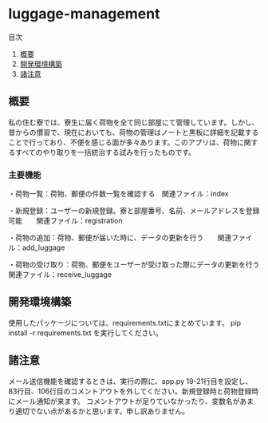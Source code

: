 <h1>luggage-management</h1>
目次

1. [概要](#概要)
2. [開発環境構築](#開発環境構築)
3.  [諸注意](#諸注意)

## 概要
私の住む寮では、寮生に届く荷物を全て同じ部屋にて管理しています。しかし、昔からの慣習で、現在においても、荷物の管理はノートと黒板に詳細を記載することで行っており、不便を感じる面が多々あります。このアプリは、荷物に関するすべてのやり取りを一括統治する試みを行ったものです。
<h3>主要機能</h3>
<p>・荷物一覧：荷物、郵便の件数一覧を確認する　関連ファイル：index
<p>・新規登録：ユーザーの新規登録。寮と部屋番号、名前、メールアドレスを登録可能　　関連ファイル：registration</p>
<p>・荷物の追加：荷物、郵便が届いた時に、データの更新を行う　　関連ファイル：add_luggage</p>
<p>・荷物の受け取り：荷物、郵便をユーザーが受け取った際にデータの更新を行う　　関連ファイル：receive_luggage</p>


## 開発環境構築
使用したパッケージについては、requirements.txtにまとめています。
pip install -r requirements.txt
を実行してください。

## 諸注意
メール送信機能を確認するときは、実行の際に、app.py 19-21行目を設定し、83行目、106行目のコメントアウトを外してください。新規登録時と荷物登録時にメール通知が来ます。
コメントアウトが足りていなかったり、変数名があまり適切でない点があるかと思います。申し訳ありません。
